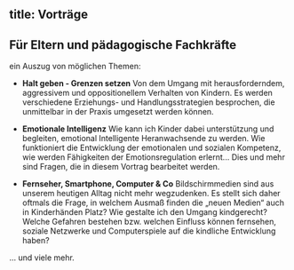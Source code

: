 title: Vorträge
---

## Für Eltern und pädagogische Fachkräfte

ein Auszug von möglichen Themen:

- **Halt geben - Grenzen setzen**
Von dem Umgang mit herausforderndem, aggressivem und oppositionellem Verhalten von Kindern. Es werden verschiedene Erziehungs- und Handlungsstrategien besprochen, die unmittelbar in der Praxis umgesetzt werden können.

- **Emotionale Intelligenz**
Wie kann ich Kinder dabei unterstützung und begleiten, emotional Intelligente Heranwachsende zu werden. Wie funktioniert die Entwicklung der emotionalen und sozialen Kompetenz, wie werden Fähigkeiten der Emotionsregulation erlernt... Dies und mehr sind Fragen, die in diesem Vortrag bearbeitet werden. 

- **Fernseher, Smartphone, Computer & Co**
Bildschirmmedien sind aus unserem heutigen Alltag nicht mehr wegzudenken. Es stellt sich daher oftmals die Frage, in welchem Ausmaß finden die „neuen Medien“ auch in Kinderhänden Platz? Wie gestalte ich den Umgang kindgerecht? Welche Gefahren bestehen bzw. welchen Einfluss können fernsehen, soziale Netzwerke und Computerspiele auf die kindliche Entwicklung haben?

... und viele mehr.